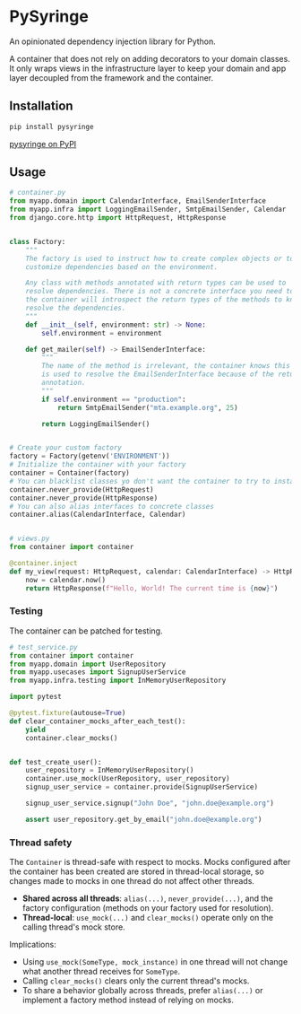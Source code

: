 # PySyringe

An opinionated dependency injection library for Python.

A container that does not rely on adding decorators to your domain classes. It only wraps views in the infrastructure layer to keep your domain and app layer decoupled from the framework and the container.

## Installation

```bash
pip install pysyringe
```

[pysyringe on PyPI](https://pypi.org/project/pysyringe/)

## Usage


```python
# container.py
from myapp.domain import CalendarInterface, EmailSenderInterface
from myapp.infra import LoggingEmailSender, SmtpEmailSender, Calendar
from django.core.http import HttpRequest, HttpResponse


class Factory:
    """
    The factory is used to instruct how to create complex objects or to
    customize dependencies based on the environment.

    Any class with methods annotated with return types can be used to
    resolve dependencies. There is not a concrete interface you need to implement,
    the container will introspect the return types of the methods to know how to
    resolve the dependencies.
    """
    def __init__(self, environment: str) -> None:
        self.environment = environment

    def get_mailer(self) -> EmailSenderInterface:
        """
        The name of the method is irrelevant, the container knows this method
        is used to resolve the EmailSenderInterface because of the return type
        annotation.
        """
        if self.environment == "production":
            return SmtpEmailSender("mta.example.org", 25)

        return LoggingEmailSender()


# Create your custom factory
factory = Factory(getenv('ENVIRONMENT'))
# Initialize the container with your factory
container = Container(factory)
# You can blacklist classes yo don't want the container to try to instantiate by inference
container.never_provide(HttpRequest)
container.never_provide(HttpResponse)
# You can also alias interfaces to concrete classes
container.alias(CalendarInterface, Calendar)


# views.py
from container import container

@container.inject
def my_view(request: HttpRequest, calendar: CalendarInterface) -> HttpResponse:
    now = calendar.now()
    return HttpResponse(f"Hello, World! The current time is {now}")
```

### Testing

The container can be patched for testing.

```python
# test_service.py
from container import container
from myapp.domain import UserRepository
from myapp.usecases import SignupUserService
from myapp.infra.testing import InMemoryUserRepository

import pytest

@pytest.fixture(autouse=True)
def clear_container_mocks_after_each_test():
    yield
    container.clear_mocks()


def test_create_user():
    user_repository = InMemoryUserRepository()
    container.use_mock(UserRepository, user_repository)
    signup_user_service = container.provide(SignupUserService)

    signup_user_service.signup("John Doe", "john.doe@example.org")

    assert user_repository.get_by_email("john.doe@example.org")
```

### Thread safety

The `Container` is thread-safe with respect to mocks. Mocks configured after the container has been created are stored in thread-local storage, so changes made to mocks in one thread do not affect other threads.

- **Shared across all threads**: `alias(...)`, `never_provide(...)`, and the factory configuration (methods on your factory used for resolution).
- **Thread-local**: `use_mock(...)` and `clear_mocks()` operate only on the calling thread's mock store.

Implications:
- Using `use_mock(SomeType, mock_instance)` in one thread will not change what another thread receives for `SomeType`.
- Calling `clear_mocks()` clears only the current thread's mocks.
- To share a behavior globally across threads, prefer `alias(...)` or implement a factory method instead of relying on mocks.
